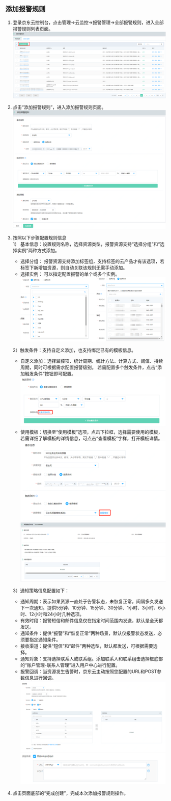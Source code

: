 ## 添加报警规则  
1.	登录京东云控制台，点击管理->云监控->报警管理->全部报警规则，进入全部报警规则列表页面。  
![云主机监控](../../../../image/Cloud-Monitor/8-qbbj.png)  

2. 点击“添加报警规则”，进入添加报警规则页面。  
![设置报警规则](../../../../image/Cloud-Monitor/3-szbj.png)  

3. 按照以下步骤配置规则信息  
   1）	基本信息：设置规则名称，选择资源类型，报警资源支持“选择分组”和“选择实例”两种方式添加。  
   - 选择分组： 报警资源支持添加标签组，支持标签的云产品才有该选项，若标签下新增加资源，则自动关联该规则无需手动添加。  
   - 选择实例： 可以指定配置报警的单个或多个实例。  
   ![设置报警规则1](../../../../image/Cloud-Monitor/3-szbj-zy.png)  
   
   2）触发条件：支持自定义添加，也支持绑定已有的模板信息。  
   - 自定义添加：选择监控项、统计周期、统计方法、计算方式、阈值、持续周期，同时可根据需求配置报警级别。 若需配置多个触发条件，点击“添加触发条件”按钮即可配置。  
   ![设置报警规则2](../../../../image/Cloud-Monitor/4-zdytj.png)  
   - 使用模板：切换至“使用模板”选项，点击下拉框，选择需要使用的模板，若需详细了解模板的详情信息，可点击“查看模板”字样，打开模板详情。  
   ![设置报警规则3](../../../../image/Cloud-Monitor/5-symb.png)  
   ![查看模板详情](../../../../image/Cloud-Monitor/9-mb-xq.png)    
   
   3）通知策略信息配置如下：  
   - 通知周期：表示如果资源一直处于告警状态，未恢复正常，间隔多久发送下一次通知。提供5分钟、10分钟、15分钟、30分钟、1小时、3小时、6小时、12小时和24小时几种选项。  
   - 有效时段：报警短信和邮件信息仅在指定时间范围内发送，默认是全天都发送。  
   - 通知条件：提供“报警”和“恢复正常”两种场景，默认仅报警状态发送，必须要指定通知条件。  
   - 接收渠道：提供“短信”和“邮件”两种选型，默认都发送，可根据需要选择。  
   - 通知对象：支持选择联系人或联系组。添加联系人和联系组击选择框底部的“账户管理-联系人管理”进入用户中心进行配置。  
   - 报警回调：当资源发生告警时，京东云主动按照您配置的URL和POST参数信息进行回调。  
   ![通知策略1](../../../../image/Cloud-Monitor/6-tzcl.png)  
   ![通知策略2](../../../../image/Cloud-Monitor/6-tzcl-hd.png)  
 4.	点击页面底部的“完成创建”，完成本次添加报警规则操作。
 
 
  
